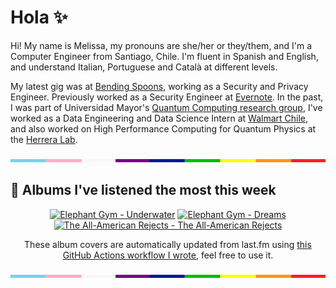 # Hola ✨
Hi! My name is Melissa, my pronouns are she/her or they/them, and I'm a Computer Engineer from Santiago, Chile. I'm fluent in Spanish and English, and understand Italian, Portuguese and Català at different levels.

My latest gig was at [Bending Spoons](https://bendingspoons.com/), working as a Security and Privacy Engineer. Previously worked as a Security Engineer at [Evernote](https://evernote.com/). In the past, I was part of Universidad Mayor's [Quantum Computing research group](https://www.diariomayor.cl/ciencia-um/docentes-y-estudiantes-crean-el-primer-grupo-de-computacion-cuantica-u-mayor.html), I've worked as a Data Engineering and Data Science Intern at [Walmart Chile](https://github.com/walmartdigital/), and also worked on High Performance Computing for Quantum Physics at the [Herrera Lab](http://fherreralab.com/).

<img src="hr.png" width="100%" height="5px">

## 🎵 Albums I've listened the most this week
<!-- lastfm -->
<p align="center"><a href="https://www.last.fm/music/Elephant+Gym/Underwater"><img src="https://lastfm.freetls.fastly.net/i/u/64s/4c5612dc7d0c57116d8f9f43d8e4a8d1.jpg" title="Elephant Gym - Underwater"></a> <a href="https://www.last.fm/music/Elephant+Gym/Dreams"><img src="https://lastfm.freetls.fastly.net/i/u/64s/503dad3223f5e95213b7db7601070cc8.jpg" title="Elephant Gym - Dreams"></a> <a href="https://www.last.fm/music/The+All-American+Rejects/The+All-American+Rejects"><img src="https://lastfm.freetls.fastly.net/i/u/64s/c9a8c357a6254c76ccbbf8c0617bd589.jpg" title="The All-American Rejects - The All-American Rejects"></a> </p>

<p align="center">These album covers are automatically updated from last.fm using <a href="https://github.com/marketplace/actions/lastfm-to-markdown">this GitHub Actions workflow I wrote</a>, feel free to use it.</p>

<img src="hr.png" width="100%" height="5px">
